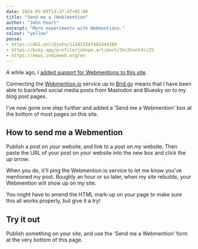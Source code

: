 ```yaml
---
date: 2024-05-09T13:37:47+01:00
title: "Send me a (Web)mention"
author: "John Peart"
excerpt: "More experiments with Webmentions."
colour: "yellow"
posse:
- https://465.onl/@john/112413547461444266
- https://bsky.app/profile/johnpe.art/post/3ks3onnt4cc25
- https://news.indieweb.org/en
---
```


A while ago, I [added support for Webmentions to this site](/2023/10/31/making-webmentions-look-more-conversational/).

Connecting the [Webmention.io](//webmention.io) service up to [Brid.gy](//brid.gy) means that I have been able to backfeed social media posts from Mastodon and Bluesky on to my blog post pages.

I've now gone one step further and added a 'Send me a Webmention' box at the bottom of most pages on this site.

## How to send me a Webmention

Publish a post on *your* website, and link to a post on *my* website. Then paste the URL of your post on *your* website into the new box and click the *up arrow*.

When you do, it'll ping the Webmention.io service to let me know you've mentioned my post. Roughly an hour or so later, when my site rebuilds, your Webmention will show up on my site.

You might have to amend the HTML mark-up on your page to make sure this all works properly, but give it a try!

## Try it out

Publish something on your site, and use the 'Send me a Webmention' form at the very bottom of this page.
